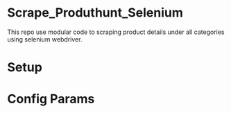 # Scrape_Produthunt_Selenium
This repo use modular code to scraping product details under all categories using selenium webdriver.

# Setup



# Config Params


